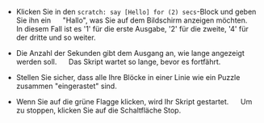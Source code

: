 - Klicken Sie in den `scratch: say [Hello] for (2) secs`-Block und geben Sie ihn ein
     "Hallo", was Sie auf dem Bildschirm anzeigen möchten.
     In diesem Fall ist es '1' für die erste Ausgabe, '2' für die zweite, '4' für
     der dritte und so weiter.

- Die Anzahl der Sekunden gibt dem Ausgang an, wie lange angezeigt werden soll.
     Das Skript wartet so lange, bevor es fortfährt.

- Stellen Sie sicher, dass alle Ihre Blöcke in einer Linie wie ein Puzzle zusammen "eingerastet" sind.

- Wenn Sie auf die grüne Flagge klicken, wird Ihr Skript gestartet.
     Um zu stoppen, klicken Sie auf die Schaltfläche Stop.
